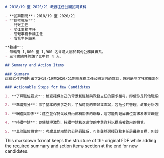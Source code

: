 ```markdown
# 2018/19 至 2020/21 政務主任公開招聘資料

- **招聘期間**：2018/19 至 2020/21
- **排除職系**：
  - 行政主任
  - 勞工事務主任
  - 管理事務參議主任
  - 貿易主任職系

**數據**：
- 每輪有 1,800 至 1,900 名申請人屬於其他公務員職系。
- 三年來總共聘請了其中的 4 人。

## Summary and Action Items

### Summary
這份文件詳細列出了2018/19至2020/21期間政務主任公開招聘的數據，特別是除了特定職系外的申請人數量及聘請人數。顯示一年中，雖有近兩千名非上述職系的申請人，但實際聘用的比例非常低。

### Actionable Steps for New Candidates

1. **了解職位要求**：檢查確保自己的背景和經驗與政務主任的要求相符，即使你是其他職系的公務員。

2. **準備充分**：除了基本的要求之外，了解可能的筆試或面試，包括公共管理、政策分析方面的內容。

3. **網絡與關係**：建立並保持與政府內部有關係的聯繫，這可能對理解職位需求和未來職位空缺有幫助。

4. **持續申請**：即使競爭激烈，持續申請和改進你的申請資料以提高被錄用的機會。

5. **其他職位機會**：考慮其他相關的公務員職系，可能雖然選擇政務主任是最終目標，但其他職位也提供晉升或轉職的可能性。
```

This markdown format keeps the structure of the original PDF while adding the required summary and action items section at the end for new candidates.